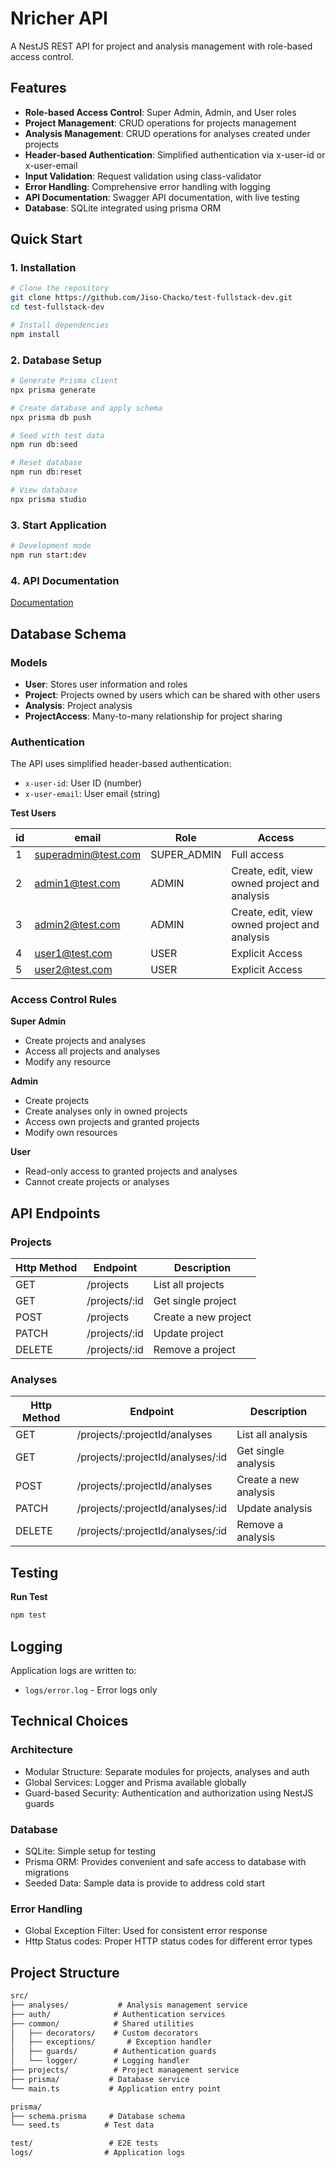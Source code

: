 # Nricher API

A NestJS REST API for project and analysis management with role-based access control.

## Features

- **Role-based Access Control**: Super Admin, Admin, and User roles
- **Project Management**: CRUD operations for projects management
- **Analysis Management**: CRUD operations for analyses created under projects
- **Header-based Authentication**: Simplified authentication via x-user-id or x-user-email
- **Input Validation**: Request validation using class-validator
- **Error Handling**: Comprehensive error handling with logging
- **API Documentation**: Swagger API documentation, with live testing
- **Database**: SQLite integrated using prisma ORM

## Quick Start
### 1. Installation
```bash
# Clone the repository
git clone https://github.com/Jiso-Chacko/test-fullstack-dev.git
cd test-fullstack-dev

# Install dependencies
npm install
```

### 2. Database Setup
```bash
# Generate Prisma client
npx prisma generate

# Create database and apply schema
npx prisma db push

# Seed with test data
npm run db:seed

# Reset database
npm run db:reset

# View database
npx prisma studio
```

### 3. Start Application
```bash
# Development mode
npm run start:dev
```

### 4. API Documentation

[Documentation](http://localhost:3000/api-docs)

## Database Schema

### Models
- **User**: Stores user information and roles
- **Project**: Projects owned by users which can be shared with other users
- **Analysis**: Project analysis
- **ProjectAccess**: Many-to-many relationship for project sharing

### Authentication
The API uses simplified header-based authentication:
- `x-user-id`: User ID (number)
- `x-user-email`: User email (string)

 **Test Users**

 | id | email | Role | Access                                        |
 |----|-------|------|-----------------------------------------------|
 | 1  | superadmin@test.com  |   SUPER_ADMIN   | Full access                                   |
 | 2  | admin1@test.com |  ADMIN    | Create, edit, view owned project and analysis |
 | 3  | admin2@test.com  |    ADMIN  | Create, edit, view owned project and analysis                                              |
| 4  |    user1@test.com   |  USER    | Explicit Access                               |
| 5  |    user2@test.com   |   USER   | Explicit Access                               |

### Access Control Rules
**Super Admin**

- Create projects and analyses
- Access all projects and analyses
- Modify any resource

**Admin**

- Create projects
- Create analyses only in owned projects
- Access own projects and granted projects
- Modify own resources

**User**
- Read-only access to granted projects and analyses
- Cannot create projects or analyses

## API Endpoints
### Projects

  | Http Method | Endpoint  | Description          |
  |-------------|-----------|----------------------|
  | GET         | /projects | List all projects    |
  | GET    | /projects/:id        | Get single project   |
  | POST       | /projects     | Create a new project |
|    PATCH        |    /projects/:id        | Update project       |
|       DELETE          |    /projects/:id          | Remove a project     |


### Analyses

| Http Method | Endpoint  | Description           |
  |-------------|-----------|-----------------------|
| GET         | /projects/:projectId/analyses | List all analysis     |
| GET    | /projects/:projectId/analyses/:id         | Get single analysis   |
| POST       |  /projects/:projectId/analyses     | Create a new analysis |
|    PATCH        |    /projects/:projectId/analyses/:id         | Update analysis       |
|       DELETE          |    /projects/:projectId/analyses/:id       | Remove a analysis     |


## Testing

**Run Test**
```bash
npm test
```

## Logging
Application logs are written to:
- `logs/error.log` - Error logs only

## Technical Choices
### Architecture

- Modular Structure: Separate modules for projects, analyses and auth
- Global Services: Logger and Prisma available globally
- Guard-based Security: Authentication and authorization using NestJS guards

### Database

- SQLite: Simple setup for testing
- Prisma ORM: Provides convenient and safe access to database with migrations 
- Seeded Data: Sample data is provide to address cold start

### Error Handling

- Global Exception Filter: Used for consistent error response
- Http Status codes: Proper HTTP status codes for different error types

## Project Structure
```markdown
src/
├── analyses/           # Analysis management service
├── auth/              # Authentication services  
├── common/            # Shared utilities
│   ├── decorators/    # Custom decorators
│   ├── exceptions/       # Exception handler
│   ├── guards/        # Authentication guards
│   └── logger/        # Logging handler
├── projects/          # Project management service
├── prisma/           # Database service
└── main.ts           # Application entry point

prisma/
├── schema.prisma     # Database schema
└── seed.ts          # Test data

test/                 # E2E tests
logs/                # Application logs
```

